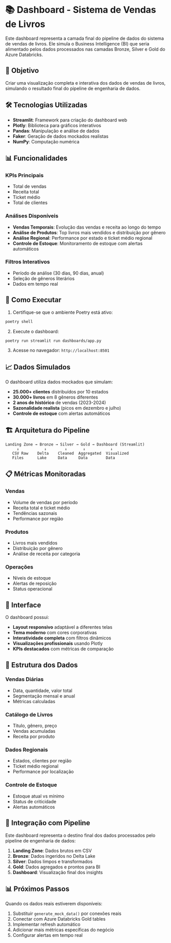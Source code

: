 # 📚 Dashboard - Sistema de Vendas de Livros

Este dashboard representa a camada final do pipeline de dados do sistema de vendas de livros. Ele simula o Business Intelligence (BI) que seria alimentado pelos dados processados nas camadas Bronze, Silver e Gold do Azure Databricks.

## 🎯 Objetivo

Criar uma visualização completa e interativa dos dados de vendas de livros, simulando o resultado final do pipeline de engenharia de dados.

## 🛠️ Tecnologias Utilizadas

- **Streamlit**: Framework para criação do dashboard web
- **Plotly**: Biblioteca para gráficos interativos
- **Pandas**: Manipulação e análise de dados
- **Faker**: Geração de dados mockados realistas
- **NumPy**: Computação numérica

## 📊 Funcionalidades

### KPIs Principais
- Total de vendas
- Receita total
- Ticket médio
- Total de clientes

### Análises Disponíveis
- **Vendas Temporais**: Evolução das vendas e receita ao longo do tempo
- **Análise de Produtos**: Top livros mais vendidos e distribuição por gênero
- **Análise Regional**: Performance por estado e ticket médio regional
- **Controle de Estoque**: Monitoramento de estoque com alertas automáticos

### Filtros Interativos
- Período de análise (30 dias, 90 dias, anual)
- Seleção de gêneros literários
- Dados em tempo real

## 🚀 Como Executar

1. Certifique-se que o ambiente Poetry está ativo:
```bash
poetry shell
```

2. Execute o dashboard:
```bash
poetry run streamlit run dashboards/app.py
```

3. Acesse no navegador: `http://localhost:8501`

## 📈 Dados Simulados

O dashboard utiliza dados mockados que simulam:

- **25.000+ clientes** distribuídos por 10 estados
- **30.000+ livros** em 8 gêneros diferentes
- **2 anos de histórico** de vendas (2023-2024)
- **Sazonalidade realista** (picos em dezembro e julho)
- **Controle de estoque** com alertas automáticos

## 🏗️ Arquitetura do Pipeline

```
Landing Zone → Bronze → Silver → Gold → Dashboard (Streamlit)
     ↓           ↓        ↓       ↓           ↓
   CSV Raw    Delta    Cleaned  Aggregated  Visualized
   Files      Lake     Data     Data        Data
```

## 📋 Métricas Monitoradas

### Vendas
- Volume de vendas por período
- Receita total e ticket médio
- Tendências sazonais
- Performance por região

### Produtos
- Livros mais vendidos
- Distribuição por gênero
- Análise de receita por categoria

### Operações
- Níveis de estoque
- Alertas de reposição
- Status operacional

## 🎨 Interface

O dashboard possui:
- **Layout responsivo** adaptável a diferentes telas
- **Tema moderno** com cores corporativas
- **Interatividade completa** com filtros dinâmicos
- **Visualizações profissionais** usando Plotly
- **KPIs destacados** com métricas de comparação

## 📝 Estrutura dos Dados

### Vendas Diárias
- Data, quantidade, valor total
- Segmentação mensal e anual
- Métricas calculadas

### Catálogo de Livros
- Título, gênero, preço
- Vendas acumuladas
- Receita por produto

### Dados Regionais
- Estados, clientes por região
- Ticket médio regional
- Performance por localização

### Controle de Estoque
- Estoque atual vs mínimo
- Status de criticidade
- Alertas automáticos

## 🔄 Integração com Pipeline

Este dashboard representa o destino final dos dados processados pelo pipeline de engenharia de dados:

1. **Landing Zone**: Dados brutos em CSV
2. **Bronze**: Dados ingeridos no Delta Lake
3. **Silver**: Dados limpos e transformados
4. **Gold**: Dados agregados e prontos para BI
5. **Dashboard**: Visualização final dos insights

## 📊 Próximos Passos

Quando os dados reais estiverem disponíveis:

1. Substituir `generate_mock_data()` por conexões reais
2. Conectar com Azure Databricks Gold tables
3. Implementar refresh automático
4. Adicionar mais métricas específicas do negócio
5. Configurar alertas em tempo real
